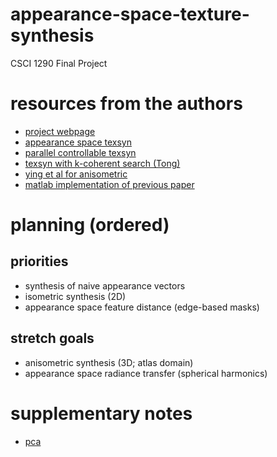 # appearance-space-texture-synthesis
CSCI 1290 Final Project

# resources from the authors

- [project webpage](https://hhoppe.com/proj/apptexsyn/)
- [appearance space texsyn](https://hhoppe.com/apptexsyn.pdf)
- [parallel controllable texsyn](https://hhoppe.com/paratexsyn.pdf)
- [texsyn with k-coherent search (Tong)](https://www.microsoft.com/en-us/research/wp-content/uploads/2016/02/btfsynthesis.pdf)
- [ying et al for anisometric](https://mrl.cs.nyu.edu/publications/synthsurf/synthsurf.pdf)
- [matlab implementation of previous paper](https://github.com/mrmartin/parallel_texture_synthesis/tree/master)

# planning (ordered)

## priorities
- synthesis of naive appearance vectors
- isometric synthesis (2D)
- appearance space feature distance (edge-based masks)

## stretch goals
- anisometric synthesis (3D; atlas domain)
- appearance space radiance transfer (spherical harmonics)

# supplementary notes

  - [pca](https://www.sartorius.com/en/knowledge/science-snippets/what-is-principal-component-analysis-pca-and-how-it-is-used-507186#:~:text=Principal%20component%20analysis%2C%20or%20PCA,more%20easily%20visualized%20and%20analyzed.)
